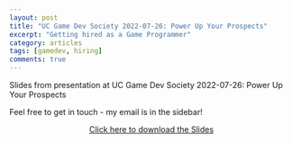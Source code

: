 ```yaml
---
layout: post
title: "UC Game Dev Society 2022-07-26: Power Up Your Prospects"
excerpt: "Getting hired as a Game Programmer"
category: articles
tags: [gamedev, hiring]
comments: true
---
```


Slides from presentation at UC Game Dev Society 2022-07-26: Power Up Your Prospects

Feel free to get in touch - my email is in the sidebar!

<a href="/files/GDS-2022-07-26-Programmer-JamesHill.pptx" download="download" target="_blank" class="btn" style="display:block; text-align:center">
    <i class="icon-file-powerpoint-o"></i> Click here to download the Slides
</a>
